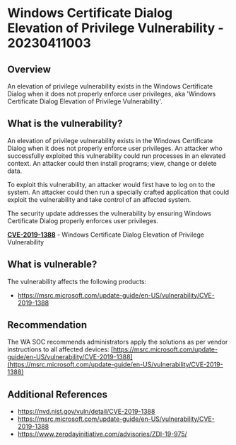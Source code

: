 # Windows Certificate Dialog Elevation of Privilege Vulnerability -  20230411003

## Overview

An elevation of privilege vulnerability exists in the Windows Certificate Dialog when it does not properly enforce user privileges, aka 'Windows Certificate Dialog Elevation of Privilege Vulnerability'.

## What is the vulnerability?

An elevation of privilege vulnerability exists in the Windows Certificate Dialog when it does not properly enforce user privileges. An attacker who successfully exploited this vulnerability could run processes in an elevated context. An attacker could then install programs; view, change or delete data.

To exploit this vulnerability, an attacker would first have to log on to the system. An attacker could then run a specially crafted application that could exploit the vulnerability and take control of an affected system.

The security update addresses the vulnerability by ensuring Windows Certificate Dialog properly enforces user privileges.

[**CVE-2019-1388**](https://nvd.nist.gov/vuln/detail/CVE-2019-1388) - Windows Certificate Dialog Elevation of Privilege Vulnerability

## What is vulnerable?

The vulnerability affects the following products:

- <https://msrc.microsoft.com/update-guide/en-US/vulnerability/CVE-2019-1388>

## Recommendation

The WA SOC recommends administrators apply the solutions as per vendor instructions to all affected devices:  [https://msrc.microsoft.com/update-guide/en-US/vulnerability/CVE-2019-1388](https://msrc.microsoft.com/update-guide/en-US/vulnerability/CVE-2019-1388)

## Additional References

- <https://nvd.nist.gov/vuln/detail/CVE-2019-1388>
- <https://msrc.microsoft.com/update-guide/en-US/vulnerability/CVE-2019-1388>
- <https://www.zerodayinitiative.com/advisories/ZDI-19-975/>
